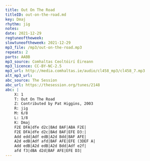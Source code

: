 ```yaml
---
title: Out On The Road
titleID: out-on-the-road.md
key: Dmaj
rhythm: jig
notes:
date: 2021-12-29
regtuneoftheweek:
slowtuneoftheweek: 2021-12-29
mp3_file: /mp3/out-on-the-road.mp3
repeats: 2
parts: AABB
mp3_source: Comhaltas Ceoltóirí Éireann
mp3_licence: CC-BY-NC-2.5
mp3_url: http://media.comhaltas.ie/audio/cl458_mp3/cl458_7.mp3
alt_mp3_url:
abc_source: The Session
abc_url: https://thesession.org/tunes/2148
abc: |
    X: 1
    T: Out On The Road
    Z: Contributed by Pat Higgins, 2003
    R: jig
    M: 6/8
    L: 1/8
    K: Dmaj
    F2E DFA|dfe d2c|BAd BAF|ABA F2E|
    F2E DFA|dfe d2c|BAd BAF|EFE D3:|
    Add edd|Adf edB|A2d Bdd|BAF AFE|
    A2d edB|Adf afd|BAF AFE|EFE (3DEF A|
    Add edB|A2d edB|A2d Bdd|Adf e2f|
    afd f3|dBA d2d|BAF AFE|EFE D3|
---
```

